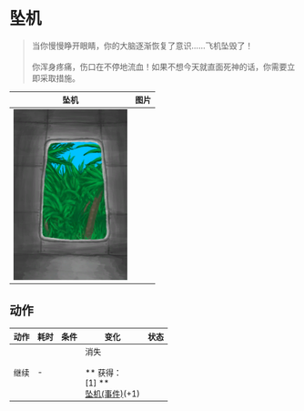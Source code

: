 # 坠机  
> 当你慢慢睁开眼睛，你的大脑逐渐恢复了意识……飞机坠毁了！<br><br>你浑身疼痛，伤口在不停地流血！如果不想今天就直面死神的话，你需要立即采取措施。  
  
  坠机  |   图片   
 ----  |  ----:   
   |  <img decoding="async" src="Sprite/PlaneExit.png" href="a.md" style="max-width:300px;max-height:300px;">   
  
## 动作  
动作  |  耗时  |  条件  |  变化  |  状态  
----  |  ----  |  ----  |  ----  |  ----  
继续<br>  |  -  |    |  消失<br><br>** 获得： **<br>** [1] **<br>  [坠机(事件)](Event_IntroTourist2.md)(+1)<br>  |    
